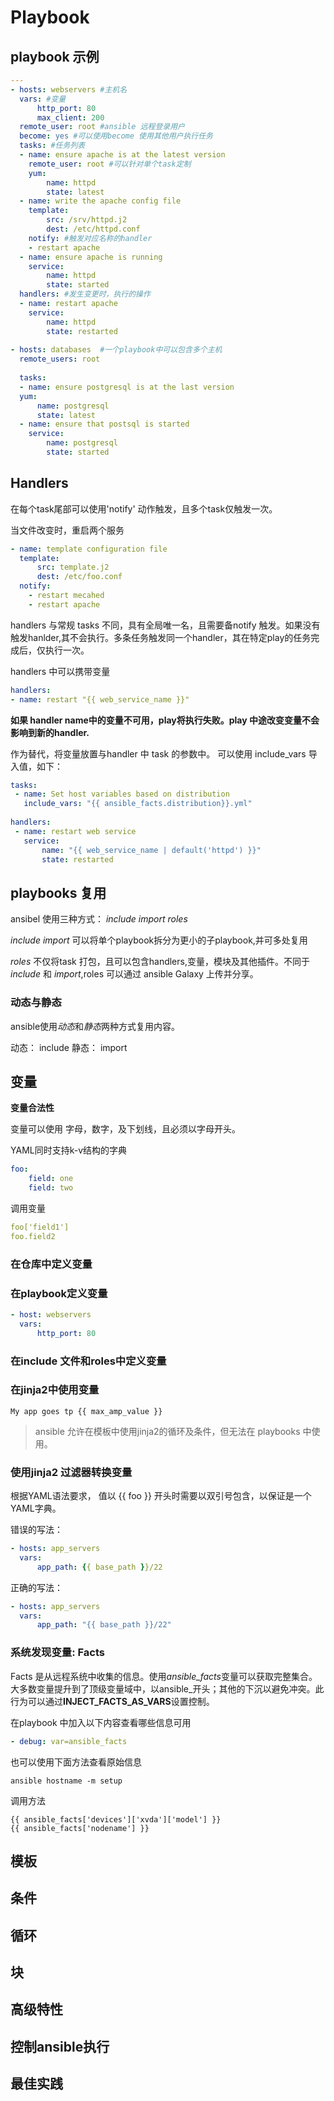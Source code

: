 # Playbook

## playbook 示例

```yaml
---
- hosts: webservers #主机名
  vars: #变量
      http_port: 80
      max_client: 200
  remote_user: root #ansible 远程登录用户
  become: yes #可以使用become 使用其他用户执行任务
  tasks: #任务列表
  - name: ensure apache is at the latest version
    remote_user: root #可以针对单个task定制
    yum:
        name: httpd
        state: latest
  - name: write the apache config file
    template:
        src: /srv/httpd.j2
        dest: /etc/httpd.conf
    notify: #触发对应名称的handler
    - restart apache
  - name: ensure apache is running
    service:
        name: httpd
        state: started
  handlers: #发生变更时，执行的操作
  - name: restart apache
    service:
        name: httpd
        state: restarted
        
- hosts: databases  #一个playbook中可以包含多个主机
  remote_users: root
  
  tasks:
  - name: ensure postgresql is at the last version
  yum: 
      name: postgresql
      state: latest
  - name: ensure that postsql is started
    service:
        name: postgresql
        state: started
```


## Handlers

在每个task尾部可以使用'notify' 动作触发，且多个task仅触发一次。

当文件改变时，重启两个服务

```yaml
- name: template configuration file
  template:
      src: template.j2
      dest: /etc/foo.conf
  notify:
    - restart mecahed
    - restart apache
```

handlers 与常规 tasks 不同，具有全局唯一名，且需要备notify 触发。如果没有触发hanlder,其不会执行。多条任务触发同一个handler，其在特定play的任务完成后，仅执行一次。


handlers 中可以携带变量

```yaml
handlers:
- name: restart "{{ web_service_name }}"
```

**如果 handler name中的变量不可用，play将执行失败。play 中途改变变量不会影响到新的handler.**

作为替代，将变量放置与handler 中 task 的参数中。 可以使用 include_vars 导入值，如下：

```yaml
tasks:
 - name: Set host variables based on distribution
   include_vars: "{{ ansible_facts.distribution}}.yml"
   
handlers:
 - name: restart web service
   service:
       name: "{{ web_service_name | default('httpd') }}"
       state: restarted
```

## playbooks 复用

ansibel 使用三种方式： *include* *import* *roles*

*include* *import* 可以将单个playbook拆分为更小的子playbook,并可多处复用

*roles* 不仅将task 打包，且可以包含handlers,变量，模块及其他插件。不同于*include* 和 *import*,roles 可以通过 ansible Galaxy 上传并分享。

### 动态与静态

ansible使用*动态*和*静态*两种方式复用内容。

动态： include
静态： import

## 变量

**变量合法性**

变量可以使用 字母，数字，及下划线，且必须以字母开头。

YAML同时支持k-v结构的字典

```yaml
foo:
    field: one
    field: two
```

调用变量

```yaml
foo['field1']
foo.field2
```

### 在仓库中定义变量

### 在playbook定义变量

```yaml
- host: webservers
  vars:
      http_port: 80
```

### 在include 文件和roles中定义变量

### 在jinja2中使用变量

 ```jinja2
 My app goes tp {{ max_amp_value }}
 ```

> ansible 允许在模板中使用jinja2的循环及条件，但无法在 playbooks 中使用。

### 使用jinja2 过滤器转换变量

根据YAML语法要求， 值以 {{ foo }} 开头时需要以双引号包含，以保证是一个YAML字典。

错误的写法：

```yaml
- hosts: app_servers
  vars:
      app_path: {{ base_path }}/22
```

正确的写法：

```yaml
- hosts: app_servers
  vars:
      app_path: "{{ base_path }}/22"
```

### 系统发现变量: Facts

Facts 是从远程系统中收集的信息。使用*ansible_facts*变量可以获取完整集合。大多数变量提升到了顶级变量域中，以ansible_开头；其他的下沉以避免冲突。此行为可以通过**INJECT_FACTS_AS_VARS**设置控制。

在playbook 中加入以下内容查看哪些信息可用

```yaml
- debug: var=ansible_facts
```

也可以使用下面方法查看原始信息

```shell
ansible hostname -m setup
```

调用方法

```jinja2
{{ ansible_facts['devices']['xvda']['model'] }}
{{ ansible_facts['nodename'] }}
```



## 模板

## 条件

## 循环

## 块

## 高级特性

## 控制ansible执行

## 最佳实践

